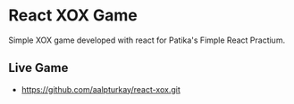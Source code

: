 # React XOX Game

Simple XOX game developed with react for Patika's Fimple React Practium.

## Live Game

- https://github.com/aalpturkay/react-xox.git
